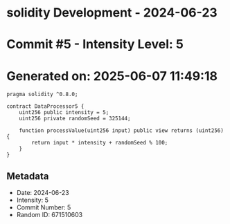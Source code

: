 ﻿# solidity Development - 2024-06-23
# Commit #5 - Intensity Level: 5
# Generated on: 2025-06-07 11:49:18
```solidity
pragma solidity ^0.8.0;

contract DataProcessor5 {
    uint256 public intensity = 5;
    uint256 private randomSeed = 325144;

    function processValue(uint256 input) public view returns (uint256) {
        return input * intensity + randomSeed % 100;
    }
}
```
## Metadata
- Date: 2024-06-23
- Intensity: 5
- Commit Number: 5
- Random ID: 671510603

